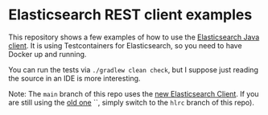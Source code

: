 # Elasticsearch REST client examples

This repository shows a few examples of how to use the [Elasticsearch Java
client](https://www.elastic.co/guide/en/elasticsearch/client/java-api-client/current/index.html).
It is using Testcontainers for Elasticsearch, so you need to have Docker
up and running.

You can run the tests via `./gradlew clean check`, but I suppose just reading
the source in an IDE is more interesting.

Note: The `main` branch of this repo uses the [new Elasticsearch
Client](https://www.elastic.co/guide/en/elasticsearch/client/java-rest/current/index.html).
If you are still using the [old
one](https://www.elastic.co/guide/en/elasticsearch/client/java-rest/current/index.html)
``, simply switch to the `hlrc` branch of this repo).

